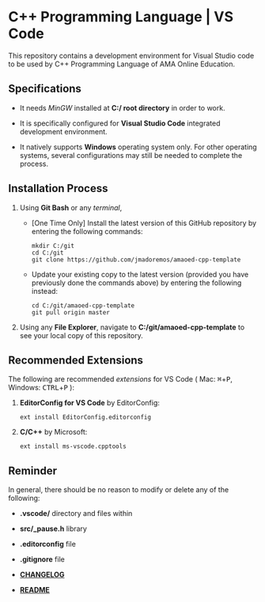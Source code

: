 # C++ Programming Language | VS Code

This repository contains a development environment for Visual Studio code to be used by C++ Programming Language of AMA Online Education.

## Specifications

* It needs _MinGW_ installed at **C:/ root directory** in order to work.

* It is specifically configured for **Visual Studio Code** integrated development environment.

* It natively supports **Windows** operating system only. For other operating systems, several configurations may still be needed to complete the process.

## Installation Process

1. Using **Git Bash** or any _terminal_,

    * [One Time Only] Install the latest version of this GitHub repository by entering the following commands:

        ```dos
        mkdir C:/git
        cd C:/git
        git clone https://github.com/jmadoremos/amaoed-cpp-template
        ```

    * Update your existing copy to the latest version (provided you have previously done the commands above) by entering the following instead:

        ```dos
        cd C:/git/amaoed-cpp-template
        git pull origin master
        ```

2. Using any **File Explorer**, navigate to **C:/git/amaoed-cpp-template** to see your local copy of this repository.

## Recommended Extensions

The following are recommended _extensions_ for VS Code ( Mac: <kbd>&#8984;</kbd>+<kbd>P</kbd>, Windows: <kbd>CTRL</kbd>+<kbd>P</kbd> ):

1. **EditorConfig for VS Code** by EditorConfig:

    ```
    ext install EditorConfig.editorconfig
    ```

2. **C/C++** by Microsoft:

    ```
    ext install ms-vscode.cpptools
    ```

## Reminder

In general, there should be no reason to modify or delete any of the following:

* **.vscode/** directory and files within

* **src/_pause.h** library

* **.editorconfig** file

* **.gitignore** file

* [**CHANGELOG**](/CHANGELOG.md)

* [**README**](/README.md)
